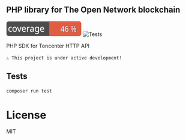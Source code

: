 PHP library for The Open Network blockchain
---

![Code Coverage Badge](./.github/badges/coverage.svg)
![Tests](https://github.com/olifanton/ton/actions/workflows/tests.yml/badge.svg)

PHP SDK for Toncenter HTTP API

`⚠️ This project is under active development!`

<!--
## Install

```bash
composer require olifanton/ton
``` -->

## Tests

```bash
composer run test
```

# License

MIT
